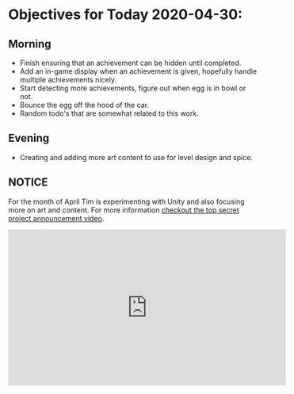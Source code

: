 # Objectives for Today 2020-04-30:

## Morning

- Finish ensuring that an achievement can be hidden until completed.
- Add an in-game display when an achievement is given, hopefully handle multiple achievements nicely.
- Start detecting more achievements, figure out when egg is in bowl or not.
- Bounce the egg off the hood of the car.
- Random todo's that are somewhat related to this work.

## Evening

- Creating and adding more art content to use for level design and spice.

## NOTICE

For the month of April Tim is experimenting with Unity and also focusing more on art and content. For more information [checkout the top secret project announcement video](https://www.youtube.com/embed/OxdgkWX8rZ0).

<iframe width="560" height="315" src="https://www.youtube.com/embed/OxdgkWX8rZ0" frameborder="0" allow="accelerometer; autoplay; encrypted-media; gyroscope; picture-in-picture" allowfullscreen></iframe>
